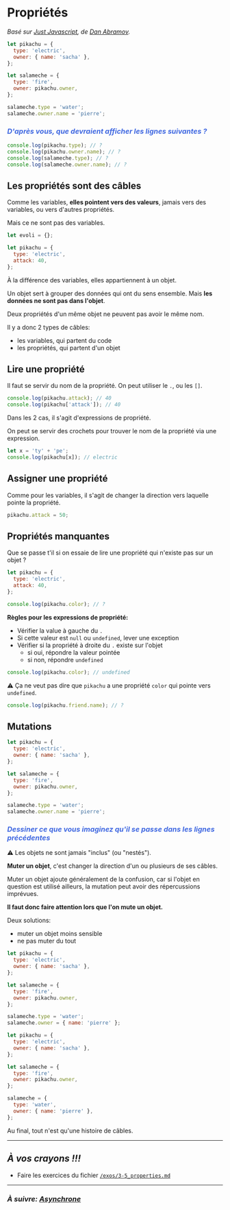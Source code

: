 # Propriétés

_Basé sur [Just Javascript](https://justjavascript.com/), de [Dan Abramov](https://twitter.com/dan_abramov)._

```js
let pikachu = {
  type: 'electric',
  owner: { name: 'sacha' },
};

let salameche = {
  type: 'fire',
  owner: pikachu.owner,
};

salameche.type = 'water';
salameche.owner.name = 'pierre';
```

### _<span style="color:royalblue">D'après vous, que devraient afficher les lignes suivantes ?</span>_

```js
console.log(pikachu.type); // ?
console.log(pikachu.owner.name); // ?
console.log(salameche.type); // ?
console.log(salameche.owner.name); // ?
```

## Les propriétés sont des câbles

Comme les variables, **elles pointent vers des valeurs**, jamais vers des variables, ou vers d'autres propriétés.

Mais ce ne sont pas des variables.

```js
let evoli = {};

let pikachu = {
  type: 'electric',
  attack: 40,
};
```

À la différence des variables, elles appartiennent à un objet.

Un objet sert à grouper des données qui ont du sens ensemble. Mais **les données ne sont pas dans l'objet**.

Deux propriétés d'un même objet ne peuvent pas avoir le même nom.

Il y a donc 2 types de câbles:

- les variables, qui partent du code
- les propriétés, qui partent d'un objet

## Lire une propriété

Il faut se servir du nom de la propriété.
On peut utiliser le `.`, ou les `[]`.

```js
console.log(pikachu.attack); // 40
console.log(pikachu['attack']); // 40
```

Dans les 2 cas, il s'agit d'expressions de propriété.

On peut se servir des crochets pour trouver le nom de la propriété via une expression.

```js
let x = 'ty' + 'pe';
console.log(pikachu[x]); // electric
```

## Assigner une propriété

Comme pour les variables, il s'agit de changer la direction vers laquelle pointe la propriété.

```js
pikachu.attack = 50;
```

## Propriétés manquantes

Que se passe t'il si on essaie de lire une propriété qui n'existe pas sur un objet ?

```js
let pikachu = {
  type: 'electric',
  attack: 40,
};

console.log(pikachu.color); // ?
```

**Règles pour les expressions de propriété:**

- Vérifier la value à gauche du `.`
- Si cette valeur est `null` ou `undefined`, lever une exception
- Vérifier si la propriété à droite du `.` existe sur l'objet
  - si oui, répondre la valeur pointée
  - si non, répondre `undefined`

```js
console.log(pikachu.color); // undefined
```

⚠ Ça ne veut pas dire que `pikachu` a une propriété `color` qui pointe vers `undefined`.

```js
console.log(pikachu.friend.name); // ?
```

## Mutations

```js
let pikachu = {
  type: 'electric',
  owner: { name: 'sacha' },
};

let salameche = {
  type: 'fire',
  owner: pikachu.owner,
};

salameche.type = 'water';
salameche.owner.name = 'pierre';
```

### _<span style="color:royalblue">Dessiner ce que vous imaginez qu'il se passe dans les lignes précédentes</span>_

⚠ Les objets ne sont jamais "inclus" (ou "nestés").

**Muter un objet**, c'est changer la direction d'un ou plusieurs de ses câbles.

Muter un objet ajoute généralement de la confusion, car si l'objet en question est utilisé ailleurs, la mutation peut avoir des répercussions imprévues.

**Il faut donc faire attention lors que l'on mute un objet.**

Deux solutions:

- muter un objet moins sensible
- ne pas muter du tout

```js
let pikachu = {
  type: 'electric',
  owner: { name: 'sacha' },
};

let salameche = {
  type: 'fire',
  owner: pikachu.owner,
};

salameche.type = 'water';
salameche.owner = { name: 'pierre' };
```

```js
let pikachu = {
  type: 'electric',
  owner: { name: 'sacha' },
};

let salameche = {
  type: 'fire',
  owner: pikachu.owner,
};

salameche = {
  type: 'water',
  owner: { name: 'pierre' },
};
```

Au final, tout n'est qu'une histoire de câbles.

---

## _**À vos crayons !!!**_

- Faire les exercices du fichier [`/exos/3-5_properties.md`](../../../exos/3-5_properties.md)

---

### _À suivre: [Asynchrone](../4_async/4-0_intro.md)_
